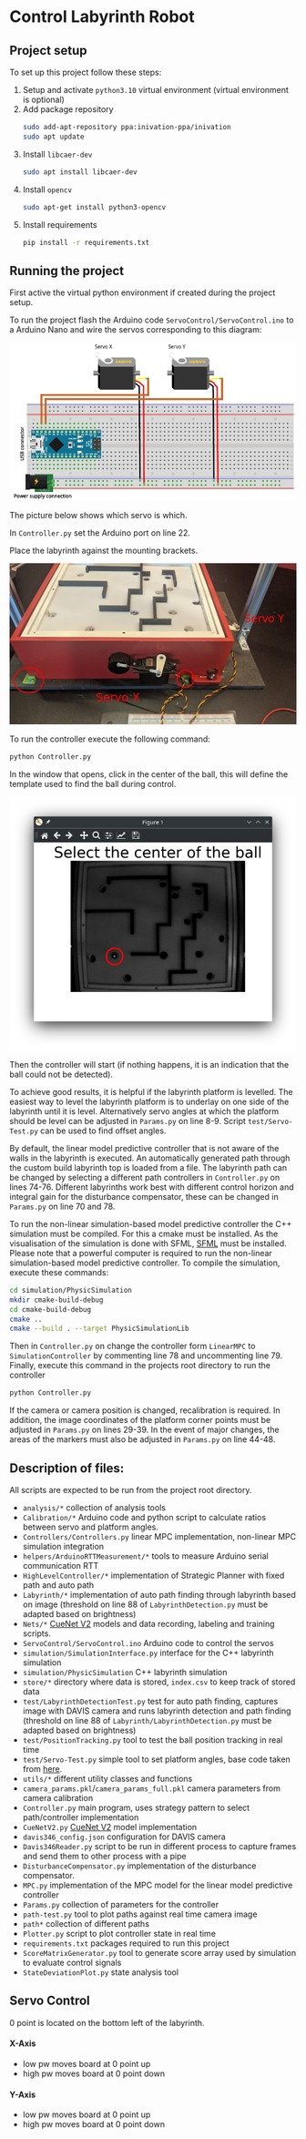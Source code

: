 # Control Labyrinth Robot


## Project setup
To set up this project follow these steps:
1. Setup and activate `python3.10` virtual environment (virtual environment is optional)
2. Add package repository
    ```bash
    sudo add-apt-repository ppa:inivation-ppa/inivation
    sudo apt update
    ```
3. Install `libcaer-dev`
    ```bash
    sudo apt install libcaer-dev 
    ```
4. Install `opencv`
   ```bash
   sudo apt-get install python3-opencv
   ```
5. Install requirements
    ```bash
   pip install -r requirements.txt
    ```


## Running the project
First active the virtual python environment if created during the project setup.

To run the project flash the Arduino code `ServoControl/ServoControl.ino` to a Arduino Nano and wire the servos corresponding to this diagram:

![](ArduinoServoConnection.png)

The picture below shows which servo is which.

In `Controller.py` set the Arduino port on line 22.

Place the labyrinth against the mounting brackets.

![](MountingBrackets.jpg)

To run the controller execute the following command:
```bash
python Controller.py
```
In the window that opens, click in the center of the ball, this will define the template used to find the ball during control.

![](BallSelectionWindow.png)

Then the controller will start (if nothing happens, it is an indication that the ball could not be detected).

To achieve good results, it is helpful if the labyrinth platform is levelled.
The easiest way to level the labyrinth platform is to underlay on one side of the labyrinth until it is level.
Alternatively servo angles at which the platform should be level can be adjusted in `Params.py` on line 8-9.
Script `test/Servo-Test.py` can be used to find offset angles.


By default, the linear model predictive controller that is not aware of the walls in the labyrinth is executed.
An automatically generated path through the custom build labyrinth top is loaded from a file.
The labyrinth path can be changed by selecting a different path controllers in `Controller.py` on lines 74-76.
Different labyrinths work best with different control horizon and integral gain for the disturbance compensator, these can be changed in `Params.py` on line 70 and 78.


To run the non-linear simulation-based model predictive controller the C++ simulation must be compiled.
For this a cmake must be installed.
As the visualisation of the simulation is done with SFML, [SFML](https://www.sfml-dev.org/tutorials/2.6/start-linux.php) must be installed.
Please note that a powerful computer is required to run the non-linear simulation-based model predictive controller.
To compile the simulation, execute these commands:
```bash
cd simulation/PhysicSimulation
mkdir cmake-build-debug
cd cmake-build-debug
cmake ..
cmake --build . --target PhysicSimulationLib
```
Then in `Controller.py` on change the controller form `LinearMPC` to `SimulationController` by commenting line 78 and uncommenting line 79.
Finally, execute this command in the projects root directory to run the controller
```bash
python Controller.py
```

If the camera or camera position is changed, recalibration is required.
In addition, the image coordinates of the platform corner points must be adjusted in `Params.py` on lines 29-39.
In the event of major changes, the areas of the markers must also be adjusted in `Params.py` on line  44-48.

## Description of files:
All scripts are expected to be run from the project root directory.

- `analysis/*` collection of analysis tools
- `Calibration/*` Arduino code and python script to calculate ratios between servo and platform angles.
- `Controllers/Controllers.py` linear MPC implementation, non-linear MPC simulation integration
- `helpers/ArduinoRTTMeasurement/*` tools to measure Arduino serial communication RTT
- `HighLevelController/*` implementation of Strategic Planner with fixed path and auto path
- `Labyrinth/*` implementation of auto path finding through labyrinth based on image (threshold on line 88 of `LabyrinthDetection.py` must be adapted based on brightness)
- `Nets/*` [CueNet V2](https://github.com/FabianAmherd/Heatmap-based-Object-Detection-and-Tracking-with-a-Fully-Convolutional-Neural-Network) models and data recording, labeling and training scripts. 
- `ServoControl/ServoControl.ino` Arduino code to control the servos
- `simulation/SimulationInterface.py` interface for the C++ labyrinth simulation
- `simulation/PhysicSimulation` C++ labyrinth simulation
- `store/*` directory where data is stored, `index.csv` to keep track of stored data
- `test/LabyrinthDetectionTest.py` test for auto path finding, captures image with DAVIS camera and runs labyrinth detection and path finding (threshold on line 88 of `Labyrinth/LabyrinthDetection.py` must be adapted based on brightness)
- `test/PositionTracking.py` tool to test the ball position tracking in real time
- `test/Servo-Test.py` simple tool to set platform angles, base code taken from [here](https://github.com/SensorsINI/Zhuoyi-Liang-Labyrinth/blob/main/servo_test.py).
- `utils/*` different utility classes and functions
- `camera_params.pkl`/`camera_params_full.pkl` camera parameters from camera calibration
- `Controller.py` main program, uses strategy pattern to select path/controller implementation
- `CueNetV2.py` [CueNet V2](https://github.com/FabianAmherd/Heatmap-based-Object-Detection-and-Tracking-with-a-Fully-Convolutional-Neural-Network) model implementation
- `davis346_config.json` configuration for DAVIS camera
- `Davis346Reader.py` script to be run in different process to capture frames and send them to other process with a pipe
- `DisturbanceCompensator.py` implementation of the disturbance compensator.
- `MPC.py` implementation of the MPC model for the linear model predictive controller
- `Params.py` collection  of parameters for the controller
- `path-test.py` tool to plot paths against real time camera image
- `path*` collection of different paths
- `Plotter.py` script to plot controller state in real time
- `requirements.txt` packages required to run this project
- `ScoreMatrixGenerator.py` tool to generate score array used by simulation to evaluate control signals
- `StateDeviationPlot.py` state analysis tool

## Servo Control
0 point is located on the bottom left of the labyrinth.
#### X-Axis
- low pw moves board at 0 point up
- high pw moves board at 0 point down
#### Y-Axis
- low pw moves board at 0 point up
- high pw moves board at 0 point down
